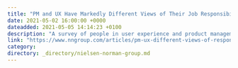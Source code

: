 ```yaml
---
title: "PM and UX Have Markedly Different Views of Their Job Responsibilities"
date: 2021-05-02 16:00:00 +0000
dateadded: 2021-05-05 14:14:23 +0100
description: "A survey of people in user experience and product management shows that these professionals disagree on who should be responsible for many key tasks, like doing discoveries and early design."
link: "https://www.nngroup.com/articles/pm-ux-different-views-of-responsibilities/"
category:
directory: _directory/nielsen-norman-group.md
---
```

